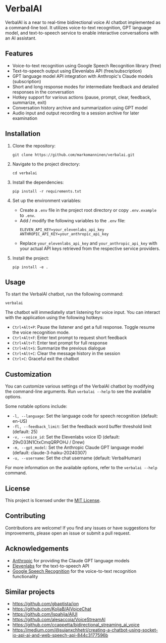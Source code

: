 # VerbalAI

VerbalAI is a near to real-time bidirectional voice AI chatbot implemented as a command-line tool. It utilizes voice-to-text recognition, GPT language model, and text-to-speech service to enable interactive conversations with an AI assistant.

## Features

- Voice-to-text recognition using Google Speech Recognition library (free)
- Text-to-speech output using Elevenlabs API (free/subscription)
- GPT language model API integration with Anthropic's Claude models (subscription)
- Short and long response modes for intermediate feedback and detailed responses in the conversation
- Hotkey support for various actions (pause, prompt, clear, feedback, summarize, exit)
- Conversation history archive and summarization using GPT model
- Audio input and output recording to a session archive for later examination

## Installation

1. Clone the repository:
   ```
   git clone https://github.com/markomanninen/verbalai.git
   ```

2. Navigate to the project directory:
   ```
   cd verbalai
   ```

3. Install the dependencies:
   ```
   pip install -r requirements.txt
   ```

4. Set up the environment variables:
   - Create a `.env` file in the project root directory or copy `.env.example` to `.env`.
   - Add / modify the following variables to the `.env` file:
     ```
     ELEVEN_API_KEY=your_elevenlabs_api_key
     ANTHROPIC_API_KEY=your_anthropic_api_key
     ```
   - Replace `your_elevenlabs_api_key` and `your_anthropic_api_key` with your actual API keys retrieved from the respective service providers.

5. Install the project:
   ```
   pip install -e .
   ```

## Usage

To start the VerbalAI chatbot, run the following command:
```
verbalai
```

The chatbot will immediatelly start listening for voice input. You can interact with the application using the following hotkeys:
- `Ctrl+Alt+P`: Pause the listener and get a full response. Toggle resume the voice recognition mode.
- `Ctrl+Alt+F`: Enter text prompt to request short feedback
- `Ctrl+Alt+T`: Enter text prompt for full response
- `Ctrl+Alt+S`: Summarize the previous dialogue
- `Ctrl+Alt+C`: Clear the message history in the session
- `Ctrl+C`: Graceful exit the chatbot

## Customization

You can customize various settings of the VerbalAI chatbot by modifying the command-line arguments. Run `verbalai --help` to see the available options.

Some notable options include:
- `-l, --language`: Set the language code for speech recognition (default: en-US)
- `-fl, --feedback_limit`: Set the feedback word buffer threshold limit (default: 25)
- `-v, --voice_id`: Set the Elevenlabs voice ID (default: 29vD33N1CtxCmqQRPOHJ / Drew)
- `-m, --gpt_model`: Set the Anthropic Claude GPT language model (default: claude-3-haiku-20240307)
- `-u, --username`: Set the chat username (default: VerbalHuman)

For more information on the available options, refer to the `verbalai --help` command.

## License

This project is licensed under the [MIT License](LICENSE).

## Contributing

Contributions are welcome! If you find any issues or have suggestions for improvements, please open an issue or submit a pull request.

## Acknowledgements

- [Anthropic](https://www.anthropic.com/) for providing the Claude GPT language models
- [Elevenlabs](https://www.elevenlabs.io/) for the text-to-speech API
- [Google Speech Recognition](https://pypi.org/project/SpeechRecognition/) for the voice-to-text recognition functionality

## Similar projects

- https://github.com/gbaptista/ion
- https://github.com/KoljaB/AIVoiceChat
- https://github.com/lspahija/AIUI
- https://github.com/alesaccoia/VoiceStreamAI
- https://github.com/ccappetta/bidirectional_streaming_ai_voice
- https://medium.com/@sujanxchhetri/creating-a-chatbot-using-socket-io-api-ai-and-web-speech-api-844c3177596b
